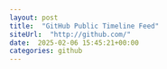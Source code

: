 ```yaml
---
layout: post
title:  "GitHub Public Timeline Feed"
siteUrl:  "http://github.com/"
date:  2025-02-06 15:45:21+00:00
categories: github
---
```

